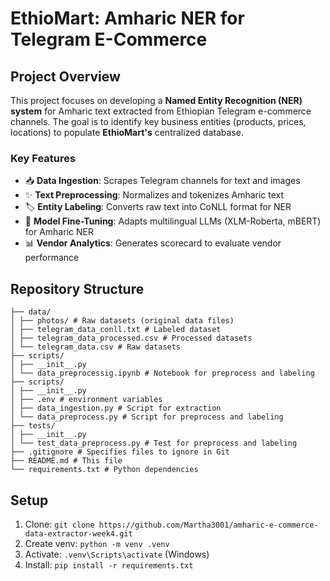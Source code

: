# EthioMart: Amharic NER for Telegram E-Commerce

## Project Overview
This project focuses on developing a **Named Entity Recognition (NER) system** for Amharic text extracted from Ethiopian Telegram e-commerce channels. The goal is to identify key business entities (products, prices, locations) to populate **EthioMart's** centralized database.

### Key Features
- 📥 **Data Ingestion**: Scrapes Telegram channels for text and images
- ✨ **Text Preprocessing**: Normalizes and tokenizes Amharic text
- 🏷️ **Entity Labeling**: Converts raw text into CoNLL format for NER
- 🤖 **Model Fine-Tuning**: Adapts multilingual LLMs (XLM-Roberta, mBERT) for Amharic NER
- 📊 **Vendor Analytics**: Generates scorecard to evaluate vendor performance

## Repository Structure
```
├── data/
│ ├── photos/ # Raw datasets (original data files)
│ ├── telegram_data_conll.txt # Labeled dataset
│ ├── telegram_data_processed.csv # Processed datasets
│ └── telegram_data.csv # Raw datasets
├── scripts/
│ ├── __init__.py 
│ └── data_preprocessig.ipynb # Notebook for preprocess and labeling
├── scripts/
│ ├── __init__.py 
│ ├── .env # environment variables
│ ├── data_ingestion.py # Script for extraction 
│ └── data_preprocess.py # Script for preprocess and labeling
├── tests/
│ ├── __init__.py 
│ └── test_data_preprocess.py # Test for preprocess and labeling
├── .gitignore # Specifies files to ignore in Git
├── README.md # This file
└── requirements.txt # Python dependencies
```

## Setup
1. Clone: `git clone https://github.com/Martha3001/amharic-e-commerce-data-extractor-week4.git`
2. Create venv: `python -m venv .venv`
3. Activate: `.venv\Scripts\activate` (Windows)
4. Install: `pip install -r requirements.txt`
